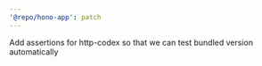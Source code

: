 ```yaml
---
'@repo/hono-app': patch
---
```


Add assertions for http-codex so that we can test bundled version automatically
